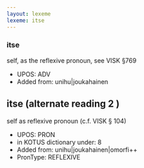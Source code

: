 ```yaml
---
layout: lexeme
lexeme: itse
---
```


###  itse

self, as the reflexive pronoun, see VISK §769
* UPOS:  ADV
* Added from:  unihu|joukahainen


## itse (alternate reading 2 )

self as reflexive pronoun (c.f. VISK § 104)
* UPOS:  PRON
* in KOTUS dictionary under:  8
* Added from:  unihu|joukahainen|omorfi++
* PronType:  REFLEXIVE


